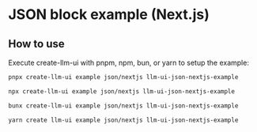 # JSON block example (Next.js)

## How to use

Execute create-llm-ui with pnpm, npm, bun, or yarn to setup the example:

```bash
pnpx create-llm-ui example json/nextjs llm-ui-json-nextjs-example
```

```bash
npx create-llm-ui example json/nextjs llm-ui-json-nextjs-example
```

```bash
bunx create-llm-ui example json/nextjs llm-ui-json-nextjs-example
```

```bash
yarn create llm-ui example json/nextjs llm-ui-json-nextjs-example
```
